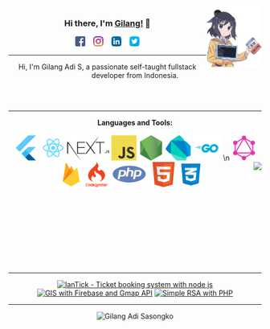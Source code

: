 <img src="https://github.com/gilang-as/gilang-as/blob/master/assets/gilang.png?raw=true" width="110" height="120" align="right"/>

<center>

### Hi there, I'm [Gilang!](https://gilang-as.github.io) 👋 <br/>
<a href="https://www.facebook.com/gilangads"><img src="https://raw.githubusercontent.com/gilang-as/gilang-as/master/assets/social/facebook.svg" alt="alt text" width="20" height="20"/></a>
&nbsp;&nbsp;
<a href="https://www.instagram.com/gil_adis/"><img src="https://raw.githubusercontent.com/gilang-as/gilang-as/master/assets/social/instagram.svg" alt="alt text" width="20" height="20"></a>
&nbsp;&nbsp;
<a href="https://www.linkedin.com/in/gilangas/"><img src="https://raw.githubusercontent.com/gilang-as/gilang-as/master/assets/social/linkedin.svg" alt="alt text" width="20" height="20"></a>
&nbsp;&nbsp;
<a href="https://twitter.com/gilang_adis"><img src="https://raw.githubusercontent.com/gilang-as/gilang-as/master/assets/social/twitter.svg" alt="alt text" width="20" height="20"></a>


___

Hi, I'm Gilang Adi S, a passionate self-taught fullstack developer from Indonesia.

<br/>
<br/>

---
<strong>Languages and Tools:</strong>
<br/>
<br/>
<code><img height="50" src="https://raw.githubusercontent.com/gilang-as/gilang-as/master/assets/skill/flutter.png"></code>
<code><img height="50" src="https://raw.githubusercontent.com/gilang-as/gilang-as/master/assets/skill/react.png"></code>
<code><img height="50" src="https://raw.githubusercontent.com/gilang-as/gilang-as/master/assets/skill/nextjs.svg"></code>
<code><img height="50" src="https://raw.githubusercontent.com/gilang-as/gilang-as/master/assets/skill/javascript.png"></code>
<code><img height="50" src="https://raw.githubusercontent.com/gilang-as/gilang-as/master/assets/skill/nodejs.png"></code>
<code><img height="50" src="https://raw.githubusercontent.com/gilang-as/gilang-as/master/assets/skill/dart.png"></code>
<code><img height="50" src="https://raw.githubusercontent.com/gilang-as/gilang-as/master/assets/skill/go.png"></code>
\n
<code><img height="50" src="https://raw.githubusercontent.com/gilang-as/gilang-as/master/assets/skill/graphql.png"></code>
<code><img height="50" src="https://raw.githubusercontent.com/gilang-as/gilang-as/master/assets/skill/firebase.png"></code>
<code><img height="50" src="https://raw.githubusercontent.com/gilang-as/gilang-as/master/assets/skill/codeigniter.png"></code>
<code><img height="50" src="https://raw.githubusercontent.com/gilang-as/gilang-as/master/assets/skill/php.png"></code>
<code><img height="50" src="https://raw.githubusercontent.com/gilang-as/gilang-as/master/assets/skill/html5.png"></code>
<code><img height="50" src="https://raw.githubusercontent.com/gilang-as/gilang-as/master/assets/skill/css3.png"></code>
<img src="https://github-readme-stats.vercel.app/api/top-langs/?username=gilang-as" align="right">
<br/><br/><br/><br/><br/><br/><br/><br/><br/><br/>
___

<a href="https://github.com/gilang-as/landTick"><img src="https://github-readme-stats.vercel.app/api/pin/?username=gilang-as&repo=landTick" alt="lanTick - Ticket booking system with node js" width="49.75%"/></a>
<a href="https://github.com/gilang-as/gis-firebase"><img src="https://github-readme-stats.vercel.app/api/pin/?username=gilang-as&repo=gis-firebase" alt="GIS with Firebase and Gmap API" width="49.75%"/></a>
<a href="https://github.com/gilang-as/rsa-php-kriptografi"><img src="https://github-readme-stats.vercel.app/api/pin/?username=gilang-as&repo=rsa-php-kriptografi" alt="Simple RSA with PHP" width="49.75%"/></a>

---
<img src="https://github-readme-stats.vercel.app/api?username=gilang-as&show_icons=true&title_color=FF5500&icon_color=FF9933&text_color=000" alt="Gilang Adi Sasongko" width="100%"/>

